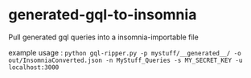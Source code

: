 # generated-gql-to-insomnia
Pull generated gql queries into a insomnia-importable file

example usage :
`python gql-ripper.py -p mystuff/__generated__/ -o out/InsomniaConverted.json -n MyStuff_Queries -s MY_SECRET_KEY -u localhost:3000`

